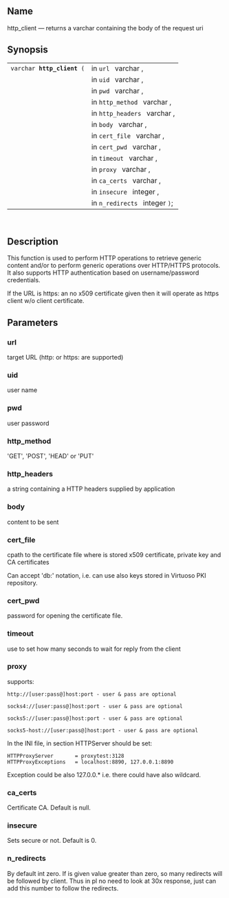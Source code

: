 <div>

<div>

</div>

<div>

## Name

http_client — returns a varchar containing the body of the request uri

</div>

<div>

## Synopsis

<div>

|                                 |                                |
|---------------------------------|--------------------------------|
| `varchar `**`http_client`**` (` | in `url ` varchar ,            |
|                                 | in `uid ` varchar ,            |
|                                 | in `pwd ` varchar ,            |
|                                 | in `http_method ` varchar ,    |
|                                 | in `http_headers ` varchar ,   |
|                                 | in `body ` varchar ,           |
|                                 | in `cert_file ` varchar ,      |
|                                 | in `cert_pwd ` varchar ,       |
|                                 | in `timeout ` varchar ,        |
|                                 | in `proxy ` varchar ,          |
|                                 | in `ca_certs ` varchar ,       |
|                                 | in `insecure ` integer ,       |
|                                 | in `n_redirects ` integer `)`; |

<div>

 

</div>

</div>

</div>

<div>

## Description

This function is used to perform HTTP operations to retrieve generic
content and/or to perform generic operations over HTTP/HTTPS protocols.
It also supports HTTP authentication based on username/password
credentials.

If the URL is https: an no x509 certificate given then it will operate
as https client w/o client certificate.

</div>

<div>

## Parameters

<div>

### url

target URL (http: or https: are supported)

</div>

<div>

### uid

user name

</div>

<div>

### pwd

user password

</div>

<div>

### http_method

'GET', 'POST', 'HEAD' or 'PUT'

</div>

<div>

### http_headers

a string containing a HTTP headers supplied by application

</div>

<div>

### body

content to be sent

</div>

<div>

### cert_file

cpath to the certificate file where is stored x509 certificate, private
key and CA certificates

Can accept 'db:' notation, i.e. can use also keys stored in Virtuoso PKI
repository.

</div>

<div>

### cert_pwd

password for opening the certificate file.

</div>

<div>

### timeout

use to set how many seconds to wait for reply from the client

</div>

<div>

### proxy

supports:

``` programlisting
http://[user:pass@]host:port - user & pass are optional
```

``` programlisting
socks4://[user:pass@]host:port - user & pass are optional
```

``` programlisting
socks5://[user:pass@]host:port - user & pass are optional
```

``` programlisting
socks5-host://[user:pass@]host:port - user & pass are optional
```

In the INI file, in section HTTPServer should be set:

``` programlisting
HTTPProxyServer       = proxytest:3128
HTTPProxyExceptions   = localhost:8890, 127.0.0.1:8890
```

Exception could be also 127.0.0.\* i.e. there could have also wildcard.

</div>

<div>

### ca_certs

Certificate CA. Default is null.

</div>

<div>

### insecure

Sets secure or not. Default is 0.

</div>

<div>

### n_redirects

By default int zero. If is given value greater than zero, so many
redirects will be followed by client. Thus in pl no need to look at 30x
response, just can add this number to follow the redirects.

</div>

</div>

</div>
